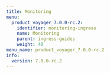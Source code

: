 ```yaml
---
title: Monitoring
menu:
  product_voyager_7.0.0-rc.2:
    identifier: monitoring-ingress
    name: Monitoring
    parent: ingress-guides
    weight: 40
menu_name: product_voyager_7.0.0-rc.2
info:
  version: 7.0.0-rc.2
---
```


